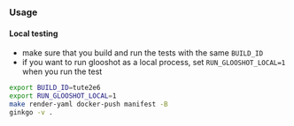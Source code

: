 
### Usage
#### Local testing
- make sure that you build and run the tests with the same `BUILD_ID`
- if you want to run glooshot as a local process, set `RUN_GLOOSHOT_LOCAL=1` when you run the test
```bash
export BUILD_ID=tute2e6
export RUN_GLOOSHOT_LOCAL=1
make render-yaml docker-push manifest -B
ginkgo -v .
```